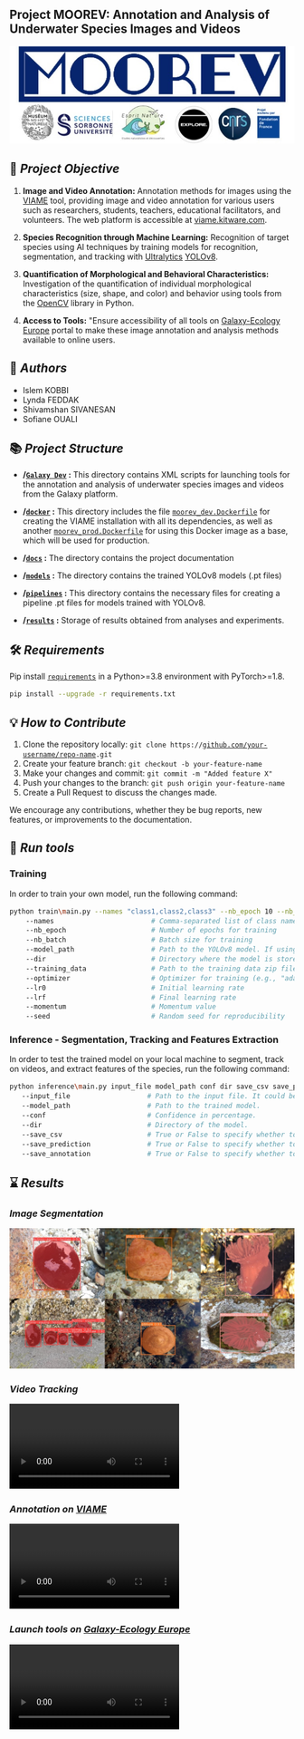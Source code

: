 ## Project MOOREV: Annotation and Analysis of Underwater Species Images and Videos
![Alt Text](results/logo.jpg)

## 🎯 *Project Objective*
1. **Image and Video Annotation:** Annotation methods for images using the [VIAME](https://github.com/VIAME/VIAME?tab=readme-ov-file) tool, providing image and video annotation for various users such as researchers, students, teachers, educational facilitators, and volunteers. The web platform is accessible at [viame.kitware.com](https://viame.kitware.com/#/).

2. **Species Recognition through Machine Learning:** Recognition of target species using AI techniques by training models for recognition, segmentation, and tracking with [Ultralytics](https://www.ultralytics.com/fr/) [YOLOv8](https://github.com/ultralytics/ultralytics).

3. **Quantification of Morphological and Behavioral Characteristics:** Investigation of the quantification of individual morphological characteristics (size, shape, and color) and behavior using tools from the [OpenCV](https://opencv.org/) library in Python.

4. **Access to Tools:** "Ensure accessibility of all tools on [Galaxy-Ecology Europe](https://usegalaxy.eu/) portal to make these image annotation and analysis methods available to online users.

## 🤝 *Authors*
- Islem KOBBI
- Lynda FEDDAK
- Shivamshan SIVANESAN
- Sofiane OUALI

## 📚 *Project Structure*

- **/[`Galaxy Dev`](https://github.com/SShivamshan/Projet_MOOREV/tree/main/Galaxy%20Dev) :** This directory contains XML scripts for launching tools for the annotation and analysis of underwater species images and videos from the Galaxy platform.

- **/[`docker`](https://github.com/SShivamshan/Projet_MOOREV/tree/main/docker) :** This directory includes the file [`moorev_dev.Dockerfile`](https://github.com/SShivamshan/Projet_MOOREV/blob/main/docker/moorev_dev.Dockerfile) for creating the VIAME installation with all its dependencies, as well as another [`moorev_prod.Dockerfile`](https://github.com/SShivamshan/Projet_MOOREV/blob/main/docker/moorev_prod.Dockerfile) for using this Docker image as a base, which will be used for production.
- **/[`docs`](https://github.com/SShivamshan/Projet_MOOREV/tree/main/docs) :** The directory contains the project documentation
- **/[`models`](https://github.com/SShivamshan/Projet_MOOREV/tree/main/models) :** The directory contains the trained YOLOv8 models (.pt files)
- **/[`pipelines`](https://github.com/SShivamshan/Projet_MOOREV/tree/main/pipelines) :** This directory contains the necessary files for creating a pipeline
 .pt files for models trained with YOLOv8.
- **/[`results`](https://github.com/SShivamshan/Projet_MOOREV/tree/main/results) :** Storage of results obtained from analyses and experiments.

## 🛠 *Requirements*

Pip install [`requirements`](https://github.com/SShivamshan/Projet_MOOREV/blob/main/requirements.txt) in a Python>=3.8 environment with PyTorch>=1.8.

```bash
pip install --upgrade -r requirements.txt
```

## 💡 *How to Contribute*

1. Clone the repository locally: `git clone https://`[`github.com/your-username/repo-name`](https://github.com/SShivamshan/Projet_MOOREV)`.git`
2. Create your feature branch: `git checkout -b your-feature-name`
3. Make your changes and commit: `git commit -m "Added feature X"`
4. Push your changes to the branch: `git push origin your-feature-name`
5. Create a Pull Request to discuss the changes made.

We encourage any contributions, whether they be bug reports, new features, or improvements to the documentation.

## 🚀 *Run tools*

### Training
In order to train your own model, run the following command:
```bash
python train\main.py --names "class1,class2,class3" --nb_epoch 10 --nb_batch 8 --model_path path/to/model --dir path/to/directory --training_data path/to/training_data.zip --optimizer "adam" --lr0 0.001 --lrf 0.0001 --momentum 0.9 --seed 42
    --names                        # Comma-separated list of class names
    --nb_epoch                     # Number of epochs for training
    --nb_batch                     # Batch size for training
    --model_path                   # Path to the YOLOv8 model. If using the default model, specify "default".
    --dir                          # Directory where the model is stored
    --training_data                # Path to the training data zip file
    --optimizer                    # Optimizer for training (e.g., "adam")
    --lr0                          # Initial learning rate
    --lrf                          # Final learning rate
    --momentum                     # Momentum value
    --seed                         # Random seed for reproducibility
```

### Inference - Segmentation, Tracking and Features Extraction
In order to test the trained model on your local machine to segment, track on videos, and extract features of the species, run the following command:
```bash
python inference\main.py input_file model_path conf dir save_csv save_prediction save_annotation
   --input_file                   # Path to the input file. It could be an image or a video.
   --model_path                   # Path to the trained model. 
   --conf                         # Confidence in percentage.
   --dir                          # Directory of the model.
   --save_csv                     # True or False to specify whether to save the CSV file.
   --save_prediction              # True or False to specify whether to save predictions.
   --save_annotation              # True or False to specify whether to save annotations.
```

## ⌛ *Results*
### *Image Segmentation*
![Alt Text](results/segmentation_on_images.jpg)

### *Video Tracking*

![Tracking actinia-equina](https://github.com/SShivamshan/Projet_MOOREV/blob/main/results/tracking%20actinia-equina.avi)

### *Annotation on [VIAME](https://viame.kitware.com/#/)*

![Annotation on VIAME](https://github.com/SShivamshan/Projet_MOOREV/blob/main/results/annotation%20on%20VIAME.avi)

### *Launch tools on [Galaxy-Ecology Europe](https://usegalaxy.eu/)*

![Launch tools on Galaxy](https://github.com/SShivamshan/Projet_MOOREV/blob/main/results/Launch%20tools%20on%20Galxy.mp4)

